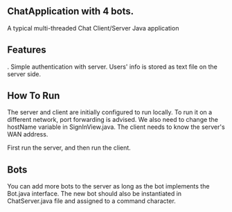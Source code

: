 ## ChatApplication with 4 bots.

A typical multi-threaded Chat Client/Server Java application

## Features
. Simple authentication with server. Users' info is stored as text file on the server side.



## How To Run
The server and client are initially configured to run locally. To run it on a different network, port forwarding is advised. We also need to change the hostName variable in SignInView.java. The client needs to know the server's WAN address.

First run the server, and then run the client.

## Bots
You can add more bots to the server as long as the bot implements the Bot.java interface. The new bot should also be instantiated in ChatServer.java file and assigned to a command character.

